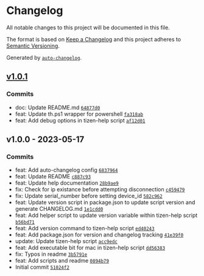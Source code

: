 # Changelog

All notable changes to this project will be documented in this file.

The format is based on [Keep a Changelog](https://keepachangelog.com/en/1.0.0/)
and this project adheres to [Semantic Versioning](https://semver.org/spec/v2.0.0.html).

Generated by [`auto-changelog`](https://github.com/CookPete/auto-changelog).

## [v1.0.1](https://github.com/eduardo-sm/tizen-help/compare/v1.0.0...v1.0.1)

### Commits

- doc: Update README.md [`64877d0`](https://github.com/eduardo-sm/tizen-help/commit/64877d037cfcb79312ca94f6b7d62cae9ac68258)
- feat: Update th.ps1 wrapper for powershell [`fa318ab`](https://github.com/eduardo-sm/tizen-help/commit/fa318abeb87d498e6b974617b5a54d76bf64f389)
- feat: Add debug options in tizen-help script [`af12d01`](https://github.com/eduardo-sm/tizen-help/commit/af12d014f90822b57f58a115b292b16a494c8be6)

## v1.0.0 - 2023-05-17

### Commits

- feat: Add auto-changelog config [`6837964`](https://github.com/eduardo-sm/tizen-help/commit/6837964c00dfc782d193c152173508a627aae81e)
- feat: Update README [`c887c93`](https://github.com/eduardo-sm/tizen-help/commit/c887c939818b2fc540c938634850dcc48799aa14)
- feat: Update help documentation [`28b9ae9`](https://github.com/eduardo-sm/tizen-help/commit/28b9ae9977718d03fe9ba1af18d68a77e1340749)
- fix: Check for ip existance before attempting disconnection [`c459479`](https://github.com/eduardo-sm/tizen-help/commit/c4594793cfd91f8f794f4746891f14c4390ecedf)
- fix: Update serial_number before setting device_id [`582c962`](https://github.com/eduardo-sm/tizen-help/commit/582c9620b8e99324b2751cc1441a6d1ee6291f8d)
- feat: Update version script in package.json to update script version and generate CHANGELOG.md [`1e1cdd0`](https://github.com/eduardo-sm/tizen-help/commit/1e1cdd0f5057f2ecc359a78f1b92695a7becc7e8)
- feat: Add helper script to update version variable within tizen-help script [`b56bd71`](https://github.com/eduardo-sm/tizen-help/commit/b56bd7150170f2ecf186aa11ada9c92cb2f565f5)
- feat: Add version command to tizen-help script [`ed40243`](https://github.com/eduardo-sm/tizen-help/commit/ed402438e62df9dcda27a1cc89a5db4bbbc56ad7)
- feat: Add package.json for version and changelog tracking [`41e39f0`](https://github.com/eduardo-sm/tizen-help/commit/41e39f0f7aa6bda67ad5a1782aea1896f474de9c)
- update: Update tizen-help script [`acc9edc`](https://github.com/eduardo-sm/tizen-help/commit/acc9edc1df6584beb88c3ddc8547dadac96dc997)
- feat: Add executable bit for mac in tizen-help script [`dd56383`](https://github.com/eduardo-sm/tizen-help/commit/dd563839f173072af59d792d4ee8c9db1d9fc532)
- fix: Typos in readme [`3b5791e`](https://github.com/eduardo-sm/tizen-help/commit/3b5791e2dba9ec482b37b4d9f466e37cef42da32)
- feat: Add scripts and readme [`0894b79`](https://github.com/eduardo-sm/tizen-help/commit/0894b796f59a5ce6c5c15796283100b744ffafe9)
- Initial commit [`51024f2`](https://github.com/eduardo-sm/tizen-help/commit/51024f2508a416a00760bacc88fa470a20b2155b)
